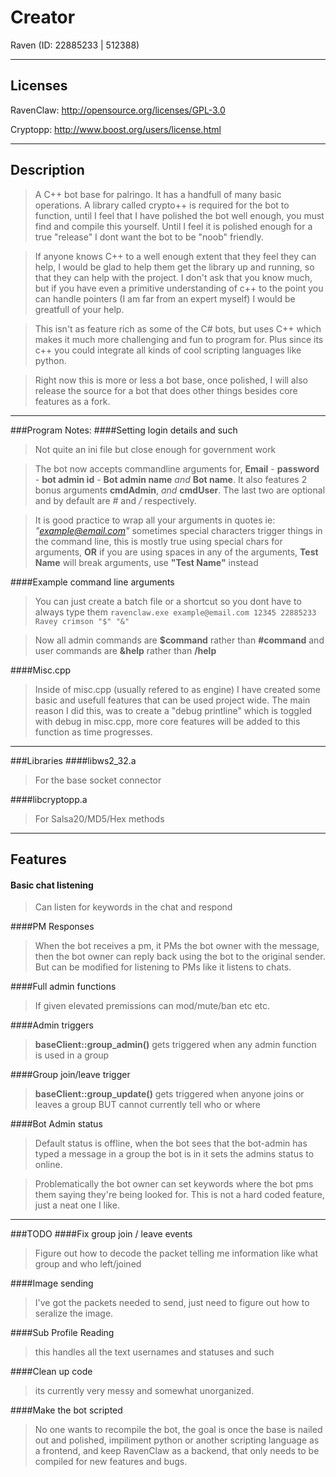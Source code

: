# Creator
Raven (ID: 22885233 | 512388)
***	
## Licenses
RavenClaw: http://opensource.org/licenses/GPL-3.0

Cryptopp: http://www.boost.org/users/license.html

***	
## Description

>A C++ bot base for palringo. It has a handfull of many basic operations.
A library called crypto++ is required for the bot to function, until I feel that I have polished the bot well enough, you must find and compile this yourself. Until I feel it is polished enough for a true "release" I dont want the bot to be "noob" friendly.
	
>If anyone knows C++ to a well enough extent that they feel they can help, I would be glad to help them get the library up and running, so that they can help with the project. I don't ask that you know much, but if you have even a primitive understanding of c++ to the point you can handle pointers (I am far from an expert myself) I would be greatfull of your help.
	
>This isn't as feature rich as some of the C# bots, but uses C++ which makes it much more challenging and fun to program for. Plus since its c++ you could integrate all kinds of cool scripting languages like python.

>Right now this is more or less a bot base, once polished, I will also release the source for a bot that does other things besides core features as a fork.
	
***
###Program Notes:
####Setting login details and such
>Not quite an ini file but close enough for government work

>The bot now accepts commandline arguments for, **Email** - **password** - **bot admin id** - **Bot admin name** *and* **Bot name**. It also features 2 bonus arguments **cmdAdmin**, *and* **cmdUser**. The last two are optional and by default are *#* and */* respectively.

>It is good practice to wrap all your arguments in quotes ie: *"example@email.com"* sometimes special characters trigger things in the command line, this is mostly true using special chars for arguments, **OR** if you are using spaces in any of the arguments, **Test Name** will break arguments, use **"Test Name"** instead

####Example command line arguments
>You can just create a batch file or a shortcut so you dont have to always type them
>`ravenclaw.exe example@email.com 12345 22885233  Ravey crimson "$" "&"`

>Now all admin commands are **$command** rather than **#command** and user commands are **&help** rather than **/help**

####Misc.cpp
>Inside of misc.cpp (usually refered to as engine) I have created some basic and usefull features that can be used project wide. The main reason I did this, was to create a "debug printline" which is toggled with debug in misc.cpp, more core features will be added to this function as time progresses.

***
###Libraries
####libws2_32.a
>For the base socket connector

####libcryptopp.a
>For Salsa20/MD5/Hex methods

***
## Features

#### Basic chat listening
>Can listen for keywords in the chat and respond
		
####PM Responses
>When the bot receives a pm, it PMs the bot owner with the message, then the bot owner can reply back using the bot to the original sender. But can be modified for listening to PMs like it listens to chats.
		
####Full admin functions
>If given elevated premissions can mod/mute/ban etc etc. 

####Admin triggers
>**baseClient::group_admin()** gets triggered when any admin function is used in a group
		
####Group join/leave trigger
>**baseClient::group_update()** gets triggered when anyone joins or leaves a group BUT cannot currently tell who or where
		
####Bot Admin status
>Default status is offline, when the bot sees that the bot-admin has typed a message in a group the bot is in it sets the admins status to online.
		
>Problematically the bot owner can set keywords where the bot pms them saying they're being looked for.
This is not a hard coded feature, just a neat one I like.

***
###TODO
####Fix group join / leave events
>Figure out how to decode the packet telling me information like what group and who left/joined

####Image sending
>I've got the packets needed to send, just need to figure out how to seralize the image.
	
####Sub Profile Reading
>this handles all the text usernames and statuses and such
		
####Clean up code
>its currently very messy and somewhat unorganized.
		
####Make the bot scripted
>No one wants to recompile the bot, the goal is once the base is nailed out and polished, impiliment python or another scripting language as a frontend, and keep RavenClaw as a backend, that only needs to be compiled for new features and bugs.